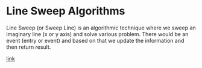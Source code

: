 # Line Sweep Algorithms

Line Sweep (or Sweep Line) is an algorithmic technique where we sweep an imaginary line (x or y axis) and solve various problem.
There would be an event (entry or event) and based on that we update the information and then return result.

[link](https://leetcode.com/discuss/study-guide/2166045/line-sweep-algorithms)